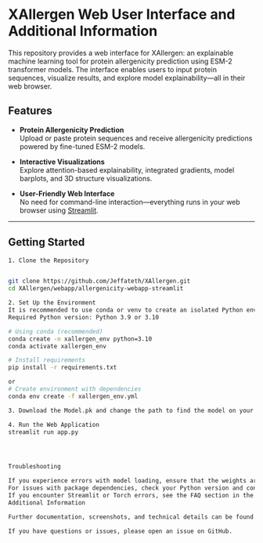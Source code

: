 # XAllergen Web User Interface and Additional Information

This repository provides a web interface for XAllergen: an explainable machine learning tool for protein allergenicity prediction using ESM-2 transformer models. The interface enables users to input protein sequences, visualize results, and explore model explainability—all in their web browser.

## Features

- **Protein Allergenicity Prediction**  
  Upload or paste protein sequences and receive allergenicity predictions powered by fine-tuned ESM-2 models.

- **Interactive Visualizations**  
  Explore attention-based explainability, integrated gradients, model barplots, and 3D structure visualizations.

- **User-Friendly Web Interface**  
  No need for command-line interaction—everything runs in your web browser using [Streamlit](https://streamlit.io/).

---

## Getting Started
```bash
1. Clone the Repository


git clone https://github.com/Jeffateth/XAllergen.git
cd XAllergen/webapp/allergenicity-webapp-streamlit

2. Set Up the Environment
It is recommended to use conda or venv to create an isolated Python environment.
Required Python version: Python 3.9 or 3.10

# Using conda (recommended)
conda create -n xallergen_env python=3.10
conda activate xallergen_env

# Install requirements
pip install -r requirements.txt

or 
# Create environment with dependencies 
conda env create -f xallergen_env.yml

3. Download the Model.pk and change the path to find the model on your local PC

4. Run the Web Application
streamlit run app.py




Troubleshooting

If you experience errors with model loading, ensure that the weights are downloaded and placed in the correct directory.
For issues with package dependencies, check your Python version and consider using a fresh environment.
If you encounter Streamlit or Torch errors, see the FAQ section in the repository.
Additional Information

Further documentation, screenshots, and technical details can be found in the project’s GitHub repository.

If you have questions or issues, please open an issue on GitHub.
